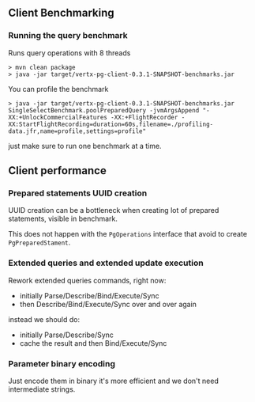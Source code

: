 ## Client Benchmarking

### Running the query benchmark

Runs query operations with 8 threads

```
> mvn clean package
> java -jar target/vertx-pg-client-0.3.1-SNAPSHOT-benchmarks.jar
```

You can profile the benchmark

```
> java -jar target/vertx-pg-client-0.3.1-SNAPSHOT-benchmarks.jar SingleSelectBenchmark.poolPreparedQuery -jvmArgsAppend "-XX:+UnlockCommercialFeatures -XX:+FlightRecorder -XX:StartFlightRecording=duration=60s,filename=./profiling-data.jfr,name=profile,settings=profile"
```

just make sure to run one benchmark at a time.

## Client performance

### Prepared statements UUID creation

UUID creation can be a bottleneck when creating lot of prepared statements, visible in benchmark.

This does not happen with the `PgOperations` interface that avoid to create `PgPreparedStament`.

### Extended queries and extended update execution

Rework extended queries commands, right now:

- initially Parse/Describe/Bind/Execute/Sync
- then Describe/Bind/Execute/Sync over and over again

instead we should do:

- initially Parse/Describe/Sync
- cache the result and then Bind/Execute/Sync

### Parameter binary encoding

Just encode them in binary it's more efficient and we don't need intermediate strings.
